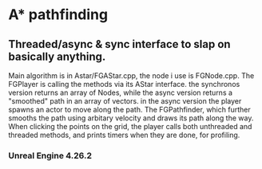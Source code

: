 # A* pathfinding
## Threaded/async & sync interface to slap on basically anything.



Main algorithm is in Astar/FGAStar.cpp, the node i use is FGNode.cpp.
The FGPlayer is calling the methods via its AStar interface. the synchronos version returns an array of Nodes, while the async version returns a "smoothed" path in an array of vectors.
in the async version the player spawns an actor to move along the path. The FGPathfinder, which further smooths the path using arbitary velocity and draws its path along the way.
When clicking the points on the grid, the player calls both unthreaded and threaded methods, and prints timers when they are done, for profiling.
### Unreal Engine 4.26.2
